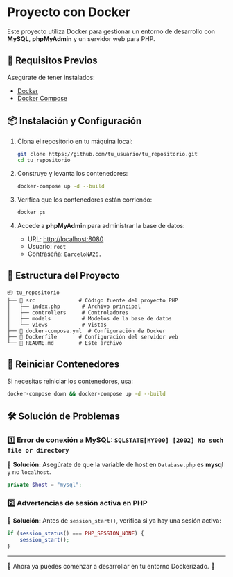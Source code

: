 # Proyecto con Docker

Este proyecto utiliza Docker para gestionar un entorno de desarrollo con **MySQL**, **phpMyAdmin** y un servidor web para PHP.

## 🚀 Requisitos Previos
Asegúrate de tener instalados:
- [Docker](https://www.docker.com/get-started)
- [Docker Compose](https://docs.docker.com/compose/install/)

## 📦 Instalación y Configuración
1. Clona el repositorio en tu máquina local:
   ```bash
   git clone https://github.com/tu_usuario/tu_repositorio.git
   cd tu_repositorio
   ```

2. Construye y levanta los contenedores:
   ```bash
   docker-compose up -d --build
   ```

3. Verifica que los contenedores están corriendo:
   ```bash
   docker ps
   ```

4. Accede a **phpMyAdmin** para administrar la base de datos:
   - URL: [http://localhost:8080](http://localhost:8080)
   - Usuario: `root`
   - Contraseña: `BarceloNA26.`

## 📂 Estructura del Proyecto
```
📦 tu_repositorio
├── 📂 src              # Código fuente del proyecto PHP
│   ├── index.php       # Archivo principal
│   ├── controllers     # Controladores
│   ├── models          # Modelos de la base de datos
│   └── views           # Vistas
├── 📄 docker-compose.yml  # Configuración de Docker
├── 📄 Dockerfile       # Configuración del servidor web
└── 📄 README.md        # Este archivo
```

## 🔄 Reiniciar Contenedores
Si necesitas reiniciar los contenedores, usa:
```bash
docker-compose down && docker-compose up -d --build
```

## 🛠 Solución de Problemas
### 1️⃣ Error de conexión a MySQL: `SQLSTATE[HY000] [2002] No such file or directory`
🔹 **Solución:** Asegúrate de que la variable de host en `Database.php` es **mysql** y no `localhost`.
```php
private $host = "mysql";
```
### 2️⃣ Advertencias de sesión activa en PHP
🔹 **Solución:** Antes de `session_start()`, verifica si ya hay una sesión activa:
```php
if (session_status() === PHP_SESSION_NONE) {
    session_start();
}
```

---

📌 Ahora ya puedes comenzar a desarrollar en tu entorno Dockerizado. 🚀

